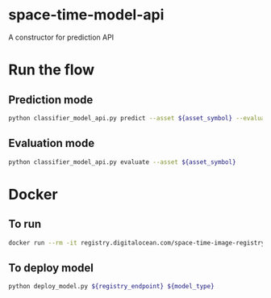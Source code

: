 # space-time-model-api
A constructor for prediction API

# Run the flow
## Prediction mode
```bash
python classifier_model_api.py predict --asset ${asset_symbol} --evaluation-period 180
```

## Evaluation mode
```bash
python classifier_model_api.py evaluate --asset ${asset_symbol}
```

# Docker
## To run
```bash
docker run --rm -it registry.digitalocean.com/space-time-image-registry/catboost ${feast_endpoint} ${entity}
```

## To deploy model
```bash
python deploy_model.py ${registry_endpoint} ${model_type}
```


